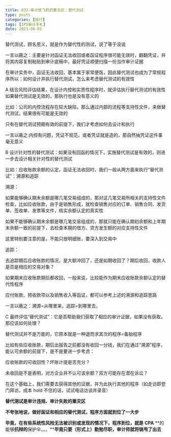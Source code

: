 ```yaml
---
title: 032-审计放飞机的重灾区：替代测试
type: posts
categories: [投行]
tags: [IPO审计手札]
date: 2023-08-01
---
```


替代测试，顾名思义，就是作为替代性的测试，说了等于没说

一言以蔽之：主要是针对函证无法收回或者函证程序很可能无效时，翻翻凭证，并将其内容复制粘贴到审计底稿中，最好凭证顺便扫描一份当作审计证据

在审计实务中，函证无法收回，基本属于家常便饭，因此替代测试也成为了常规程序所以：如何设计并执行替代测试，怎么来考虑替代测试的有效性

A 结合风险评估结果，在设计内控和实质性程序时，就评估执行替代测试的有效性如果替代测试是无效的，那执行也是没有意义的

比如：公司的内控流程存在较大缺陷，那么通过内部的流程等支持性文件，来做替代测试，结果很有可能是无效的

只有在替代测试预期有效的前提下，我们才考虑如何去设计和执行

一言以蔽之:内控有问题，凭证不规范，或者凭证就是造的，那自然抽凭证这件事毫无意义

B 设计针对性的替代测试：如果没有回函的情况下，实施替代测试是有效的，则进一步去设计相关针对性的替代测试

比如：应收账款余额的认定，函证无法收回时，我们一般从两方面来执行“替代测试”：溯源和追踪

溯源：

如果能够确认期末余额是哪几笔交易组成的，那对这几笔交易所相关的支持性文件检查，比如应收账款，由于是销售形成，就检查销售对应的订单、销售合同、发货单、签收单、发票等文件，核实余额认定的真实性

如果不能够确认期末余额是哪几笔交易组成的，那就只能在确认期初余额和上年期末余额一致的前提下，去检查本期的借方、贷方发生额的对应支持性文件

这里特别要注意的是，不能只放明细账，要深入到交易中

追踪：

去追踪期后应收账款的情况，是大额冲回了，还是如期收回了？期后收回，收款人是否是相应的交易对象？

  

如果期末应收账款期后都收回，一般来说，比较能作为期末应收账款余额认定的替代性程序

应付账款、预收款项以及销售收入等函证，都可以参考上述的溯源和追踪思路

一言以蔽之：溯源=从哪里来，追踪=到哪里去，

C 最终评估“替代测试”：它是否帮助我们获取了相应的审计证据，如果没有获取，那应该如何处理？

替代测试并不是万能的，它原本就是一种退而求其次的程序=备胎程序

比如有些应收账款，期后出报告之前都没有收回一分钱，我们在通过“溯源”程序，能认可余额的前提下，是不是要进一步考虑：

应收账款的可收回性？坏账计提是否充分？

未收回是不是表明，对方企业并不认可该余额？双方可能存在潜在诉讼？

在这个基础上，我们需要去获得其他的证据，并为此执行其他的程序（如走访即登门拜访，成本 hold 不住的话，试试电话访谈并录音）

**替代测试是****审计违规、审计失败****的重灾区**

**不夸张地说，做好函证和相应的替代测试，程序方面就到位了一大步**

**毕竟，在有些系统性风险无法被识别或发现的情况下，****程序到位****，就是** **CPA** **的能够****抗辩的****保护伞。。。****毕竟只要（形式上）勤勉尽职，审计师就将锅甩了出去**